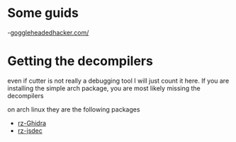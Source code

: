 
# Some guids

-[goggleheadedhacker.com/](https://goggleheadedhacker.com/post/intro-to-cutter)

# Getting the decompilers
even if cutter is not really a debugging tool I will just count it here. If you are installing the simple arch package, you are most likely missing the decompilers 

on arch linux they are the following packages 
- [rz-Ghidra](https://archlinux.org/packages/extra/x86_64/rz-ghidra/)
- [rz-jsdec](https://aur.archlinux.org/packages/rz-jsdec)

